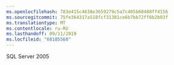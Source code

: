 ```yaml
---
ms.openlocfilehash: 783e415c4638e3659279c5a7c405b60488ff4156
ms.sourcegitcommit: 75fe364317a518fcf31381ce6b7bb72ff6b2b93f
ms.translationtype: MT
ms.contentlocale: ru-RU
ms.lasthandoff: 09/11/2019
ms.locfileid: "68185568"
---
```

SQL Server 2005
